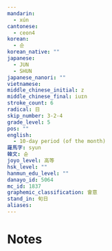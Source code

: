 ```yaml
---
mandarin:
  - xún
cantonese:
  - ceon4
korean:
  - 순
korean_native: ""
japanese:
  - JUN
  - SHUN
japanese_nanori: ""
vietnamese:
middle_chinese_initial: z
middle_chinese_final: iuɪn
stroke_count: 6
radical: 日
skip_number: 3-2-4
grade_level: 5
pos: ""
english:
  - 10-day period (of the month)
羅馬字: syun
韓文: 슌
joyo_level: 高等
hsk_level: ""
hanmun_edu_level: ""
danayo_id: 5064
mc_id: 1837
graphemic_classification: 會意
stand_in: 旬日
aliases:
---
```


# Notes
